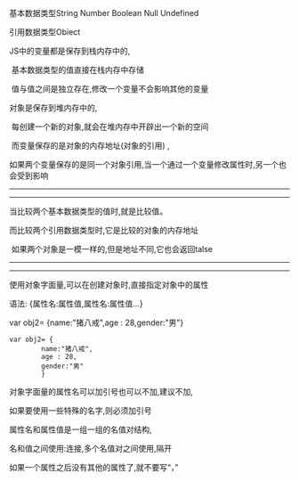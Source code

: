 基本数据类型String Number Boolean Null Undefined

引用数据类型Obiect



JS中的变量都是保存到栈内存中的,

​		基本数据类型的值直接在栈内存中存储

​		值与值之间是独立存在,修改一个变量不会影响其他的变量



对象是保存到堆内存中的,

​		每创建一个新的对象,就会在堆内存中开辟出一个新的空间

​		而变量保存的是对象的内存地址(对象的引用) ,

​		如果两个变量保存的是同一个对象引用,当一个通过一个变量修改属性时,另一个也会受到影响

-----

---

当比较两个基本数据类型的值时,就是比较值。

而比较两个引用数据类型时,它是比较的对象的内存地址

​		如果两个对象是一模一样的,但是地址不同,它也会返回talse



------

-------

使用对象字面量,可以在创建对象时,直接指定对象中的属性

语法: {属性名:属性值,属性名:属性值...}

var obj2= {name:"猪八戒",age : 28,gender:"男"}

```
var obj2= {
		name:"猪八戒",
		age : 28,
		gender:"男"
		}
```

对象字面量的属性名可以加引号也可以不加,建议不加,

如果要使用一些特殊的名字,则必须加引号



属性名和属性值是一组一组的名值对结构,

名和值之间使用:连接,多个名值对之间使用,隔开

如果一个属性之后没有其他的属性了,就不要写“，”

